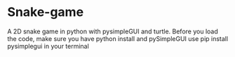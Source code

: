# Snake-game
A 2D snake game in python with pysimpleGUI and turtle.
Before you load the code, make sure you have python install and pySimpleGUI use pip install pysimplegui in your terminal
